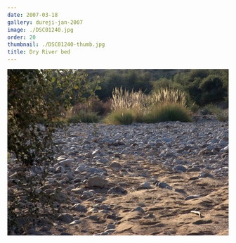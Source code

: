 ```yaml
---
date: 2007-03-18
gallery: dureji-jan-2007
image: ./DSC01240.jpg
order: 20
thumbnail: ./DSC01240-thumb.jpg
title: Dry River bed
---
```


![Dry River bed](./DSC01240.jpg)